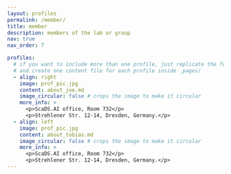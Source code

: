 ```yaml
---
layout: profiles
permalink: /member/
title: member
description: members of the lab or group
nav: true
nav_order: 7

profiles:
  # if you want to include more than one profile, just replicate the following block
  # and create one content file for each profile inside _pages/
  - align: right
    image: prof_pic.jpg
    content: about_joe.md
    image_circular: false # crops the image to make it circular
    more_info: >
      <p>ScaDS.AI office, Room 732</p>
      <p>Strehlener Str. 12-14, Dresden, Germany.</p>
  - align: left
    image: prof_pic.jpg
    content: about_tobias.md
    image_circular: false # crops the image to make it circular
    more_info: >
      <p>ScaDS.AI office, Room 732</p>
      <p>Strehlener Str. 12-14, Dresden, Germany.</p>
---
```

